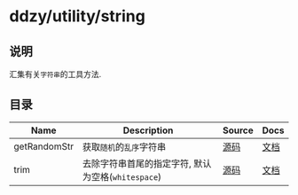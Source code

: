 # ddzy/utility/string

## 说明

汇集有关`字符串`的工具方法.

## 目录

| Name         | Description                                        | Source                          | Docs                                                                                          |
| ------------ | -------------------------------------------------- | ------------------------------- | --------------------------------------------------------------------------------------------- |
| getRandomStr | 获取`随机`的`乱序`字符串                           | [源码](./getRandomStr/index.ts) | [文档](https://ddzy.gitbook.io/ts-utility-plugins-docs/utility/utility-string-1/getrandomstr) |
| trim         | 去除字符串首尾的指定字符, 默认为空格(`whitespace`) | [源码](./trim/index.ts)         | [文档](https://ddzy.gitbook.io/ts-utility-plugins-docs/utility/utility-string-1/trim)         |